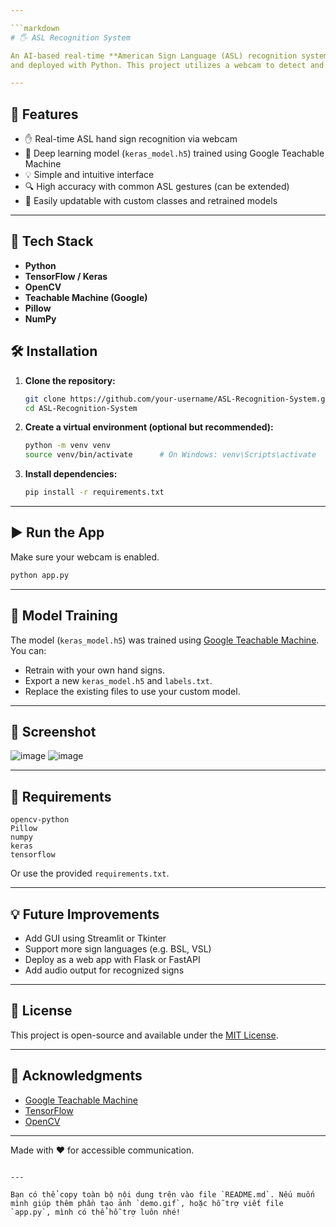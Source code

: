 ```yaml
---

```markdown
# 🖐️ ASL Recognition System

An AI-based real-time **American Sign Language (ASL) recognition system** using a deep learning model built with [Teachable Machine by Google](https://teachablemachine.withgoogle.com/)
and deployed with Python. This project utilizes a webcam to detect and classify hand signs into ASL letters or gestures using a pre-trained Keras model.

---
```


## 📌 Features

- ✋ Real-time ASL hand sign recognition via webcam
- 🤖 Deep learning model (`keras_model.h5`) trained using Google Teachable Machine
- 💡 Simple and intuitive interface
- 🔍 High accuracy with common ASL gestures (can be extended)
- 🔁 Easily updatable with custom classes and retrained models

---

## 🧠 Tech Stack

- **Python**
- **TensorFlow / Keras**
- **OpenCV**
- **Teachable Machine (Google)**
- **Pillow**
- **NumPy**

## 🛠️ Installation

1. **Clone the repository:**
   ```bash
   git clone https://github.com/your-username/ASL-Recognition-System.git
   cd ASL-Recognition-System
   ```

2. **Create a virtual environment (optional but recommended):**
   ```bash
   python -m venv venv
   source venv/bin/activate      # On Windows: venv\Scripts\activate
   ```

3. **Install dependencies:**
   ```bash
   pip install -r requirements.txt
   ```

---

## ▶️ Run the App

Make sure your webcam is enabled.

```bash
python app.py
```

---

## 🧪 Model Training

The model (`keras_model.h5`) was trained using [Google Teachable Machine](https://teachablemachine.withgoogle.com/). You can:
- Retrain with your own hand signs.
- Export a new `keras_model.h5` and `labels.txt`.
- Replace the existing files to use your custom model.

---

## 📸 Screenshot

![image](https://github.com/user-attachments/assets/cf46ccd0-fc53-46de-9a6d-4ca353a66306)
![image](https://github.com/user-attachments/assets/88ab2880-19ca-4a4c-ad2d-5064c026a0e6)


---

## 📝 Requirements

```
opencv-python
Pillow
numpy
keras
tensorflow
```

Or use the provided `requirements.txt`.

---

## 💡 Future Improvements

- Add GUI using Streamlit or Tkinter
- Support more sign languages (e.g. BSL, VSL)
- Deploy as a web app with Flask or FastAPI
- Add audio output for recognized signs

---

## 📄 License

This project is open-source and available under the [MIT License](LICENSE).

---

## 🙌 Acknowledgments

- [Google Teachable Machine](https://teachablemachine.withgoogle.com/)
- [TensorFlow](https://www.tensorflow.org/)
- [OpenCV](https://opencv.org/)

---

Made with ❤️ for accessible communication.
```

---

Bạn có thể copy toàn bộ nội dung trên vào file `README.md`. Nếu muốn mình giúp thêm phần tạo ảnh `demo.gif`, hoặc hỗ trợ viết file `app.py`, mình có thể hỗ trợ luôn nhé!
